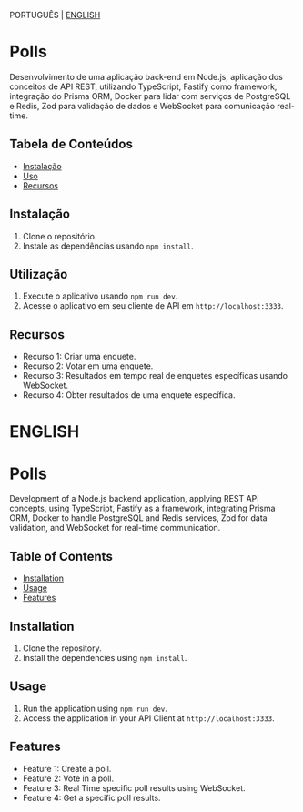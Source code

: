 PORTUGUÊS | [ENGLISH](#english)

# Polls

Desenvolvimento de uma aplicação back-end em Node.js, aplicação dos conceitos de API REST, utilizando TypeScript, Fastify como framework, integração do Prisma ORM, Docker para lidar com serviços de PostgreSQL e Redis, Zod para validação de dados e WebSocket para comunicação real-time.

## Tabela de Conteúdos

- [Instalação](#instalação)
- [Uso](#utilização)
- [Recursos](#recursos)

## Instalação

1. Clone o repositório.
2. Instale as dependências usando `npm install`.

## Utilização

1. Execute o aplicativo usando `npm run dev`.
2. Acesse o aplicativo em seu cliente de API em `http://localhost:3333`.

## Recursos

- Recurso 1: Criar uma enquete.
- Recurso 2: Votar em uma enquete.
- Recurso 3: Resultados em tempo real de enquetes específicas usando WebSocket.
- Recurso 4: Obter resultados de uma enquete específica.

# ENGLISH

# Polls

Development of a Node.js backend application, applying REST API concepts, using TypeScript, Fastify as a framework, integrating Prisma ORM, Docker to handle PostgreSQL and Redis services, Zod for data validation, and WebSocket for real-time communication.

## Table of Contents

- [Installation](#installation)
- [Usage](#usage)
- [Features](#features)

## Installation

1. Clone the repository.
2. Install the dependencies using `npm install`.

## Usage

1. Run the application using `npm run dev`.
2. Access the application in your API Client at `http://localhost:3333`.

## Features

- Feature 1: Create a poll.
- Feature 2: Vote in a poll.
- Feature 3: Real Time specific poll results using WebSocket.
- Feature 4: Get a specific poll results.
